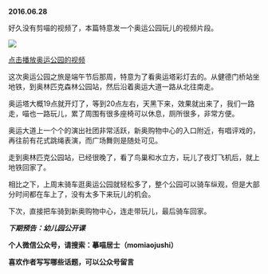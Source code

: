 
          
            
**2016.06.28**

好久没有剪喵的视频了，本篇特意发一个奥运公园玩儿的视频片段。



![](//upload-images.jianshu.io/upload_images/51001-ec87f8054770876c.jpg)




[点击播放奥运公园的视频](https://link.jianshu.com?t=http://v.qq.com/iframe/player.html?vid=w0308xwusi2&amp;tiny=0&amp;auto=0)

这次奥运公园之旅是端午节后那周，特意为了看奥运塔彩灯去的。从健德门桥站坐地铁，到奥林匹克森林公园站，然后沿着奥运大道一路从北往南走。

奥运塔大概19点就开灯了，等到20点左右，天黑下来，效果就出来了，我们一路走，喵也一路玩儿，累了周围有很多座椅可以休息，厕所很多，非常方便。

奥运大道上一个个的演出社团非常活跃，新奥购物中心的入口附近，有唱评戏的，再往前有花式跳绳表演，而广场舞则是随处可见。

走到奥林匹克公园站，已经很晚了，看了鸟巢和水立方，玩儿了夜灯飞机后，就上地铁回家了。

相比之下，上周末骑车逛奥运公园就轻松多了，整个公园可以骑车纵观，但是大部分时间都在车上了，没有太多下来玩儿的机会。

下次，直接把车骑到新奥购物中心，连走带玩儿，最后骑车回家。


***下期预告：幼儿园公开课***


**个人微信公众号，请搜索：摹喵居士（momiaojushi）**

**喜欢作者写写哪些话题，可以公众号留言**

          
        